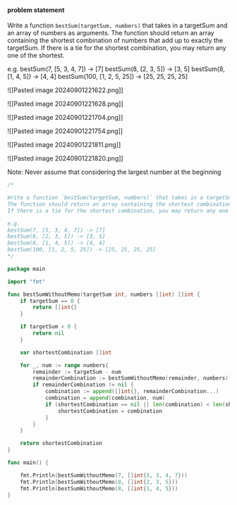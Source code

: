 #### problem statement
Write a function `bestSum(targetSum, numbers)` that takes in a targetSum and an array of numbers as arguments.
The function should return an array containing the shortest combination of numbers that add up to exactly the targetSum. 
If there is a tie for the shortest combination, you may return any one of the shortest.

e.g.
bestSum(7, [5, 3, 4, 7]) -> [7]
bestSum(8, [2, 3, 5]) -> [3, 5]
bestSum(8, [1, 4, 5]) -> [4, 4]
bestSum(100, [1, 2, 5, 25]) -> [25, 25, 25, 25]








![[Pasted image 20240901221622.png]]


![[Pasted image 20240901221628.png]]

![[Pasted image 20240901221704.png]]


![[Pasted image 20240901221754.png]]

![[Pasted image 20240901221811.png]]

![[Pasted image 20240901221820.png]]


Note: Never assume that considering the largest number at the beginning



```go
/*

Write a function `bestSum(targetSum, numbers)` that takes in a targetSum and an array of numbers as arguments.
The function should return an array containing the shortest combination of numbers that add up to exactly the targetSum.
If there is a tie for the shortest combination, you may return any one of the shortest.

e.g.
bestSum(7, [5, 3, 4, 7]) -> [7]
bestSum(8, [2, 3, 5]) -> [3, 5]
bestSum(8, [1, 4, 5]) -> [4, 4]
bestSum(100, [1, 2, 5, 25]) -> [25, 25, 25, 25]
*/

package main

import "fmt"

func bestSumWithoutMemo(targetSum int, numbers []int) []int {
	if targetSum == 0 {
		return []int{}
	}

	if targetSum < 0 {
		return nil
	}

	var shortestCombination []int

	for _, num := range numbers{
		remainder := targetSum - num
		remainderCombination := bestSumWithoutMemo(remainder, numbers)
		if remainderCombination != nil {
			combination := append([]int{}, remainderCombination...)
            combination = append(combination, num)
			if (shortestCombination == nil || len(combination) < len(shortestCombination)) {
				shortestCombination = combination
			}
		}
	}

	return shortestCombination
}

func main() { 

	fmt.Println(bestSumWithoutMemo(7, []int{5, 3, 4, 7}))
	fmt.Println(bestSumWithoutMemo(8, []int{2, 3, 5}))
	fmt.Println(bestSumWithoutMemo(8, []int{1, 4, 5}))
}
```
